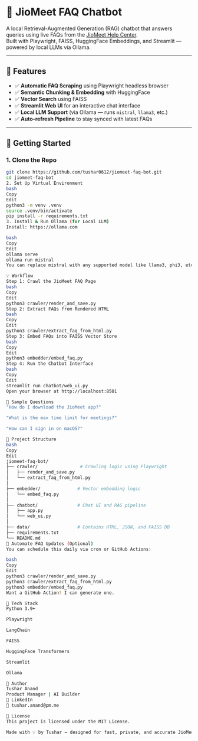 # 🤖 JioMeet FAQ Chatbot

A local Retrieval-Augmented Generation (RAG) chatbot that answers queries using live FAQs from the [JioMeet Help Center](https://jiomeetpro.jio.com/webhelp).  
Built with Playwright, FAISS, HuggingFace Embeddings, and Streamlit — powered by local LLMs via Ollama.

---

## 🧠 Features

- ✅ **Automatic FAQ Scraping** using Playwright headless browser
- ✅ **Semantic Chunking & Embedding** with HuggingFace
- ✅ **Vector Search** using FAISS
- ✅ **Streamlit Web UI** for an interactive chat interface
- ✅ **Local LLM Support** (via Ollama — runs `mistral`, `llama3`, etc.)
- ✅ **Auto-refresh Pipeline** to stay synced with latest FAQs

---

## 🚀 Getting Started

### 1. Clone the Repo

```bash
git clone https://github.com/tushar0612/jiomeet-faq-bot.git
cd jiomeet-faq-bot
2. Set Up Virtual Environment
bash
Copy
Edit
python3 -m venv .venv
source .venv/bin/activate
pip install -r requirements.txt
3. Install & Run Ollama (for Local LLM)
Install: https://ollama.com

bash
Copy
Edit
ollama serve
ollama run mistral
You can replace mistral with any supported model like llama3, phi3, etc.

💡 Workflow
Step 1: Crawl the JioMeet FAQ Page
bash
Copy
Edit
python3 crawler/render_and_save.py
Step 2: Extract FAQs from Rendered HTML
bash
Copy
Edit
python3 crawler/extract_faq_from_html.py
Step 3: Embed FAQs into FAISS Vector Store
bash
Copy
Edit
python3 embedder/embed_faq.py
Step 4: Run the Chatbot Interface
bash
Copy
Edit
streamlit run chatbot/web_ui.py
Open your browser at http://localhost:8501

🧪 Sample Questions
"How do I download the JioMeet app?"

"What is the max time limit for meetings?"

"How can I sign in on macOS?"

📁 Project Structure
bash
Copy
Edit
jiomeet-faq-bot/
├── crawler/                # Crawling logic using Playwright
│   ├── render_and_save.py
│   └── extract_faq_from_html.py
│
├── embedder/              # Vector embedding logic
│   └── embed_faq.py
│
├── chatbot/               # Chat UI and RAG pipeline
│   ├── app.py
│   └── web_ui.py
│
├── data/                  # Contains HTML, JSON, and FAISS DB
├── requirements.txt
└── README.md
🔄 Automate FAQ Updates (Optional)
You can schedule this daily via cron or GitHub Actions:

bash
Copy
Edit
python3 crawler/render_and_save.py
python3 crawler/extract_faq_from_html.py
python3 embedder/embed_faq.py
Want a GitHub Action? I can generate one.

🔧 Tech Stack
Python 3.9+

Playwright

LangChain

FAISS

HuggingFace Transformers

Streamlit

Ollama

👤 Author
Tushar Anand
Product Manager | AI Builder
🔗 LinkedIn
📧 tushar.anand@pm.me

📜 License
This project is licensed under the MIT License.

Made with 💡 by Tushar — designed for fast, private, and accurate JioMeet support.